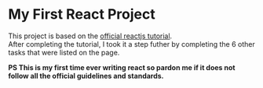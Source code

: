# My First React Project
This project is based on the [official reactjs tutorial](https://reactjs.org/tutorial/tutorial.html).\
After completing the tutorial, I took it a step futher by completing the 6 other tasks that were listed on the page.

**PS This is my first time ever writing react so pardon me if it does not follow all the official guidelines and standards.**

